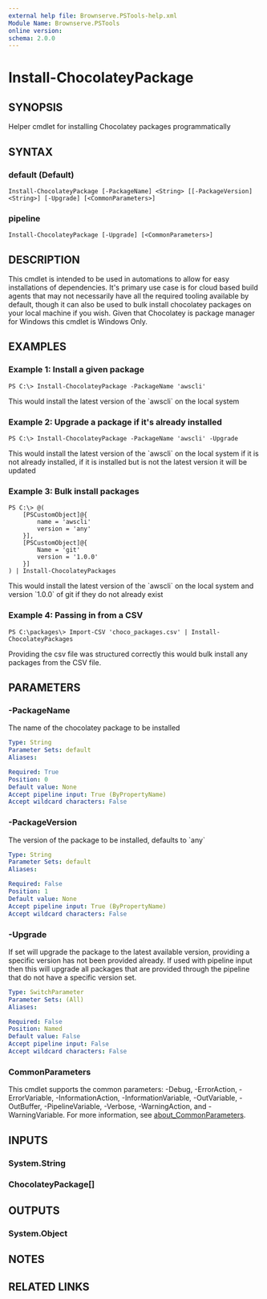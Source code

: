 ```yaml
---
external help file: Brownserve.PSTools-help.xml
Module Name: Brownserve.PSTools
online version:
schema: 2.0.0
---
```


# Install-ChocolateyPackage

## SYNOPSIS
Helper cmdlet for installing Chocolatey packages programmatically

## SYNTAX

### default (Default)
```
Install-ChocolateyPackage [-PackageName] <String> [[-PackageVersion] <String>] [-Upgrade] [<CommonParameters>]
```

### pipeline
```
Install-ChocolateyPackage [-Upgrade] [<CommonParameters>]
```

## DESCRIPTION
This cmdlet is intended to be used in automations to allow for easy installations of dependencies.
It's primary use case is for cloud based build agents that may not necessarily have all the required tooling available by default, though it can also be used to bulk install chocolatey packages on your local machine if you wish.
Given that Chocolatey is package manager for Windows this cmdlet is Windows Only.

## EXAMPLES

### Example 1: Install a given package
```
PS C:\> Install-ChocolateyPackage -PackageName 'awscli'
```

This would install the latest version of the \`awscli\` on the local system

### Example 2: Upgrade a package if it's already installed
```
PS C:\> Install-ChocolateyPackage -PackageName 'awscli' -Upgrade
```

This would install the latest version of the \`awscli\` on the local system if it is not already installed, if it is installed but is not the latest version it will be updated

### Example 3: Bulk install packages
```
PS C:\> @(
    [PSCustomObject]@{
        name = 'awscli'
        version = 'any'
    }],
    [PSCustomObject]@{
        Name = 'git'
        version = '1.0.0'
    }]
) | Install-ChocolateyPackages
```

This would install the latest version of the \`awscli\` on the local system and version \`1.0.0\` of git if they do not already exist

### Example 4: Passing in from a CSV
```
PS C:\packages\> Import-CSV 'choco_packages.csv' | Install-ChocolateyPackages
```

Providing the csv file was structured correctly this would bulk install any packages from the CSV file.

## PARAMETERS

### -PackageName
The name of the chocolatey package to be installed

```yaml
Type: String
Parameter Sets: default
Aliases:

Required: True
Position: 0
Default value: None
Accept pipeline input: True (ByPropertyName)
Accept wildcard characters: False
```

### -PackageVersion
The version of the package to be installed, defaults to \`any\`

```yaml
Type: String
Parameter Sets: default
Aliases:

Required: False
Position: 1
Default value: None
Accept pipeline input: True (ByPropertyName)
Accept wildcard characters: False
```

### -Upgrade
If set will upgrade the package to the latest available version, providing a specific version has not been provided already.
If used with pipeline input then this will upgrade all packages that are provided through the pipeline that do not have a specific version set.

```yaml
Type: SwitchParameter
Parameter Sets: (All)
Aliases:

Required: False
Position: Named
Default value: False
Accept pipeline input: False
Accept wildcard characters: False
```

### CommonParameters
This cmdlet supports the common parameters: -Debug, -ErrorAction, -ErrorVariable, -InformationAction, -InformationVariable, -OutVariable, -OutBuffer, -PipelineVariable, -Verbose, -WarningAction, and -WarningVariable. For more information, see [about_CommonParameters](http://go.microsoft.com/fwlink/?LinkID=113216).

## INPUTS

### System.String
### ChocolateyPackage[]
## OUTPUTS

### System.Object
## NOTES

## RELATED LINKS

